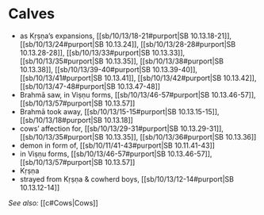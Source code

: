 # Calves

* as Kṛṣṇa’s expansions, [[sb/10/13/18-21#purport|SB 10.13.18-21]], [[sb/10/13/24#purport|SB 10.13.24]], [[sb/10/13/28-28#purport|SB 10.13.28-28]], [[sb/10/13/33#purport|SB 10.13.33]], [[sb/10/13/35#purport|SB 10.13.35]], [[sb/10/13/38#purport|SB 10.13.38]], [[sb/10/13/39-40#purport|SB 10.13.39-40]], [[sb/10/13/41#purport|SB 10.13.41]], [[sb/10/13/42#purport|SB 10.13.42]], [[sb/10/13/47-48#purport|SB 10.13.47-48]]
* Brahmā saw, in Viṣṇu forms, [[sb/10/13/46-57#purport|SB 10.13.46-57]], [[sb/10/13/57#purport|SB 10.13.57]]
* Brahmā took away, [[sb/10/13/15-15#purport|SB 10.13.15-15]], [[sb/10/13/18#purport|SB 10.13.18]]
* cows’ affection for, [[sb/10/13/29-31#purport|SB 10.13.29-31]], [[sb/10/13/35#purport|SB 10.13.35]], [[sb/10/13/36#purport|SB 10.13.36]]
* demon in form of, [[sb/10/11/41-43#purport|SB 10.11.41-43]]
* in Viṣṇu forms, [[sb/10/13/46-57#purport|SB 10.13.46-57]], [[sb/10/13/57#purport|SB 10.13.57]]
* Kṛṣṇa 
* strayed from Kṛṣṇa & cowherd boys, [[sb/10/13/12-14#purport|SB 10.13.12-14]]

*See also:* [[c#Cows|Cows]]
